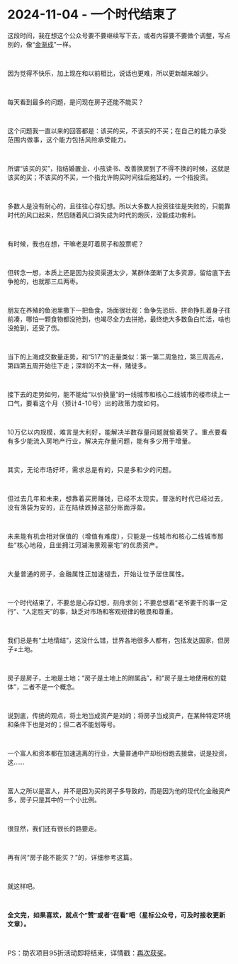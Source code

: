 # 2024-11-04 - 一个时代结束了

<p style="visibility: visible;">这段时间，我在想这个公众号要不要继续写下去，或者内容要不要做个调整，写点别的，像“<a localeditorid="fh10ewu8fmo0000000" href="https://mp.weixin.qq.com/s?__biz=Mzg2NTkwNTM4MA==&amp;mid=2247484563&amp;idx=1&amp;sn=245660cb862d10d09d00883e5388174b&amp;scene=21#wechat_redirect" textvalue="金渐成" target="_blank" data-linktype="2" style="visibility: visible;">金渐成</a>”一样<span style="font-size: var(--articleFontsize); letter-spacing: 0.034em; visibility: visible;">。</span></p><p style="visibility: visible;"><br style="visibility: visible;"></p><p style="visibility: visible;">因为觉得不快乐，加上现在和以前相比，说话也更难，所以更新越来越少。</p><p style="visibility: visible;"><br style="visibility: visible;"></p><p style="visibility: visible;">每天看到最多的问题，是问现在房子还能不能买？<br style="visibility: visible;"></p><p style="visibility: visible;"><br style="visibility: visible;"></p><p style="visibility: visible;">这个问题我一直以来的回答都是：该买的买，不该买的不买；<span style="letter-spacing: 0.578px; visibility: visible;">在自己的能力承受范围内做事，这个能力包括风险承受能力。</span></p><p style="visibility: visible;"><br style="visibility: visible;"></p><p style="visibility: visible;">所谓“该买的买”，指结婚置业、小孩读书、改善换房到了不得不换的时候，这就是该买的买；不该买的不买，一个指允许购买时间往后拖延的，一个指投资。</p><p style="visibility: visible;"><br style="visibility: visible;"></p><p style="visibility: visible;">多数人是没有耐心的，且往往心存幻想。所以大多数人投资往往是失败的，只能靠时代的风口起来，然后随着风口消失成为时代的炮灰，没能成功套利。</p><p style="visibility: visible;"><br style="visibility: visible;"></p><p style="visibility: visible;">有时候，我也在想，干嘛老是盯着房子和股票呢？</p><p style="visibility: visible;"><br style="visibility: visible;"></p><p style="visibility: visible;">但转念一想，本质上还是因为投资渠道太少，某群体垄断了太多资源，留给底下去争抢的，也就那三瓜两枣。</p><p style="visibility: visible;"><br style="visibility: visible;"></p><p style="visibility: visible;">朋友在养殖的鱼池里撒下一把鱼食，场面很壮观：鱼争先恐后、拼命挣扎着身子往前凑，哪怕一颗食物都没抢到，也竭尽全力去拼抢，最终绝大多数鱼白忙活，啥也没抢到，还受了伤。</p><p style="visibility: visible;"><br style="visibility: visible;"></p><p style="visibility: visible;">当下的上海成交数量走势，和“517”的走量类似：第一第二周急拉，第三周高点，第四第五周开始往下走；深圳的不太一样，赌徒多。</p><p style="visibility: visible;"><br style="visibility: visible;"></p><p style="visibility: visible;">接下去的走势如何，能不能给“以价换量”的一线城市和核心二线城市的楼市续上一口气，<span style="letter-spacing: 0.578px; visibility: visible;">要看这个月（预计4-10号）出的政策力度如何。</span></p><p style="visibility: visible;"><span style="letter-spacing: 0.578px; visibility: visible;"><br style="visibility: visible;"></span></p><p style="visibility: visible;"><span style="letter-spacing: 0.578px; visibility: visible;">10万亿以内规模，难言是大利好，能解决半数存量问题就偷着笑了。重点要看有多少能流入房地产行业，解决完存量问题，能有多少用于增量。</span><br style="visibility: visible;"></p><p style="visibility: visible;"><br style="visibility: visible;"></p><p style="visibility: visible;"><span style="letter-spacing: 0.578px; visibility: visible;">其实，无论市场好坏，需求总是有的，只是多和少的问题。</span></p><p style="visibility: visible;"><span style="letter-spacing: 0.578px; visibility: visible;"><br style="visibility: visible;"></span></p><p style="visibility: visible;"><span style="letter-spacing: 0.578px; visibility: visible;">但过去几年和未来，想靠着买房赚钱，已经不太现实。普涨的时代已经过去，没有落袋为安的，正在陆续跌掉这部分账面浮盈。</span></p><p style="visibility: visible;"><span style="letter-spacing: 0.578px; visibility: visible;"><br style="visibility: visible;"></span></p><p style="visibility: visible;"><span style="letter-spacing: 0.578px; visibility: visible;">未来能有机会相对保值的（增值有难度），只能是一线城市和核心二线城市那些“核心地段，且坐拥江河湖海景观豪宅”的优质资产。</span></p><p><span style="letter-spacing: 0.578px;"><br></span></p><p><span style="letter-spacing: 0.578px;">大量普通的房子，金融属性正加速褪去，开始让位予居住属性。</span></p><p><br></p><p>一个时代结束了，不要总是心存幻想，刻舟求剑；不要总想着“老爷要干的事一定行”、“人定胜天”的事，缺乏对市场和客观规律的敬畏和尊重。</p><p><br></p><p>我们总是有“土地情结”，这没什么错，世界各地很多人都有，包括发达国家，但房子≠土地。</p><p><br></p><p>房子是房子，土地是土地；“房子是土地上的附属品”，和“房子是土地使用权的载体”，二者不是一个概念。<br></p><p><br></p><p>说到底，传统的观点，将土地当成资产是对的；将房子当成资产，在某种特定环境和条件下也是对的；但二者不能划等号。<br></p><p><br></p><p>一个富人和资本都在加速逃离的行业，大量普通中产却纷纷跑去接盘，说是投资，这......<br></p><p><br></p><p>富人之所以是富人，并不是因为买的房子多导致的，而是因为他的现代化金融资产多，房子只是其中的一个小比例。</p><p><br></p><p>很显然，我们还有很长的路要走。</p><p><br></p><p><span style="letter-spacing: 0.578px;">再有问“</span><span style="letter-spacing: 0.578px;">房子能不能买？”的，</span><span style="letter-spacing: 0.578px;">详细参考这篇。</span></p><p><br></p><p>就这样吧。</p><p><br></p><p><span style="font-family: &quot;PingFang SC&quot;, system-ui, -apple-system, BlinkMacSystemFont, &quot;Helvetica Neue&quot;, &quot;Hiragino Sans GB&quot;, &quot;Microsoft YaHei UI&quot;, &quot;Microsoft YaHei&quot;, Arial, sans-serif;font-size: 14px;font-weight: 700;letter-spacing: 0.544px;background-color: rgb(255, 255, 255);">全文完，如果喜欢，就点个“赞”或者“在看”吧（星标公众号，可及时接收更新文章）。</span></p><p><br></p><p><span style="font-size: 15px;">PS：助农项目95折活动即将结束，详情戳：<a target="_blank" href="http://mp.weixin.qq.com/s?__biz=Mzg2MTg2OTYzNQ==&amp;mid=2247484212&amp;idx=1&amp;sn=bf59be4523a32fa284e391ea479ec47a&amp;chksm=ce11c018f966490e6d250e78eaeda3d0a6da517239079fb881beecde5b3025e5029ae51d6898&amp;scene=21#wechat_redirect" textvalue="天叙｜再次获奖" linktype="text" imgurl="" imgdata="null" data-itemshowtype="0" tab="innerlink" data-linktype="2">再次获奖</a>。</span></p><p style="display: none;"><mp-style-type data-value="10000"></mp-style-type></p>
